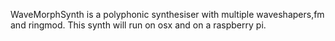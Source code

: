 WaveMorphSynth is a polyphonic synthesiser with multiple waveshapers,fm and ringmod.
This synth will run on osx and on a raspberry pi.
